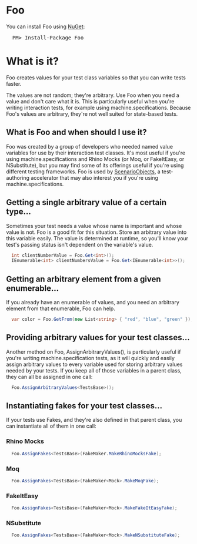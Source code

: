 Foo
===

You can install Foo using [NuGet](http://nuget.org/packages/Foo):

<pre>
  PM> Install-Package Foo
</pre>

# What is it?

Foo creates values for your test class variables so that you can write tests faster.

The values are not random; they're arbitrary. Use Foo when you need a value and don't care what it is. This is particularly useful when you're writing interaction tests, for example using machine.specifications. Because Foo's values are arbitrary, they're not well suited for state-based tests.

## What is Foo and when should I use it?

Foo was created by a group of developers who needed named value variables for use by their interaction test classes. It's most useful if you're using machine.specifications and Rhino Mocks (or Moq, or FakeItEasy, or NSubstitute), but you may find some of its offerings useful if you're using different testing frameworks. Foo is used by [ScenarioObjects](https://github.com/lancehilliard/ScenarioObjects), a test-authoring accelerator that may also interest you if you're using machine.specifications.

## Getting a single arbitrary value of a certain type...

Sometimes your test needs a value whose name is important and whose value is not. Foo is a good fit for this situation. Store an arbitrary value into this variable easily. The value is determined at runtime, so you'll know your test's passing status isn't dependent on the variable's value.

```c#
  int clientNumberValue = Foo.Get<int>();
  IEnumerable<int> clientNumbersValue = Foo.Get<IEnumerable<int>>();
```

## Getting an arbitrary element from a given enumerable...

If you already have an enumerable of values, and you need an arbitrary element from that enumerable, Foo can help.

```c#
  var color = Foo.GetFrom(new List<string> { "red", "blue", "green" });
```

## Providing arbitrary values for your test classes...

Another method on Foo, AssignArbitraryValues<T>(), is particularly useful if you're writing machine.specification tests, as it will quickly and easily assign arbitrary values to every variable used for storing arbitrary values needed by your tests. If you keep all of those variables in a parent class, they can all be assigned in one call:

```c#
  Foo.AssignArbitraryValues<TestsBase>();
```

## Instantiating fakes for your test classes...

If your tests use Fakes, and they're also defined in that parent class, you can instantiate all of them in one call:

### Rhino Mocks
```c#
  Foo.AssignFakes<TestsBase>(FakeMaker.MakeRhinoMocksFake);
```

### Moq
```c#
  Foo.AssignFakes<TestsBase>(FakeMaker<Mock>.MakeMoqFake);
```

### FakeItEasy
```c#
  Foo.AssignFakes<TestsBase>(FakeMaker<Mock>.MakeFakeItEasyFake);
```

### NSubstitute
```c#
  Foo.AssignFakes<TestsBase>(FakeMaker<Mock>.MakeNSubstituteFake);
```
